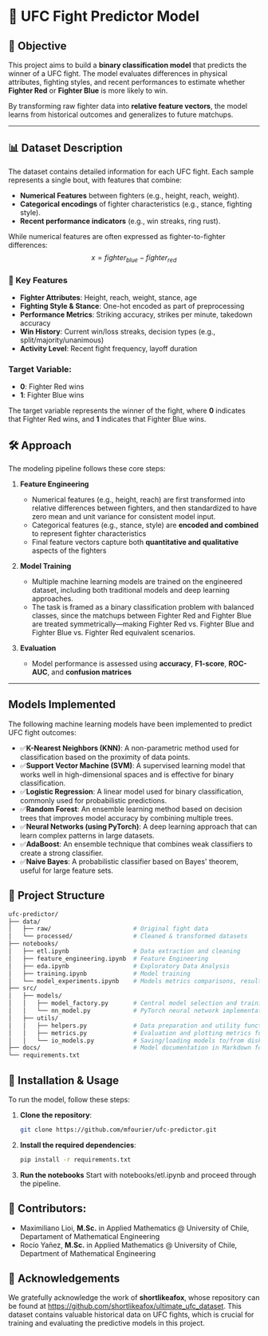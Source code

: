 # 🥋 UFC Fight Predictor Model

## 🎯 Objective

This project aims to build a **binary classification model** that predicts the winner of a UFC fight. The model evaluates differences in physical attributes, fighting styles, and recent performances to estimate whether **Fighter Red** or **Fighter Blue** is more likely to win.

By transforming raw fighter data into **relative feature vectors**, the model learns from historical outcomes and generalizes to future matchups.

---

## 📊 Dataset Description

The dataset contains detailed information for each UFC fight. Each sample represents a single bout, with features that combine:

- **Numerical Features** between fighters (e.g., height, reach, weight).
- **Categorical encodings** of fighter characteristics (e.g., stance, fighting style).
- **Recent performance indicators** (e.g., win streaks, ring rust).

While numerical features are often expressed as fighter-to-fighter differences:
$$x = fighter_{blue} - fighter_{red}$$

### 🧠 Key Features

- **Fighter Attributes**: Height, reach, weight, stance, age  
- **Fighting Style & Stance**: One-hot encoded as part of preprocessing  
- **Performance Metrics**: Striking accuracy, strikes per minute, takedown accuracy  
- **Win History**: Current win/loss streaks, decision types (e.g., split/majority/unanimous)  
- **Activity Level**: Recent fight frequency, layoff duration

### Target Variable:
- **0**: Fighter Red wins
- **1**: Fighter Blue wins

The target variable represents the winner of the fight, where **0** indicates that Fighter Red wins, and **1** indicates that Fighter Blue wins.

## 🛠️ Approach

The modeling pipeline follows these core steps:

1. **Feature Engineering**  
   - Numerical features (e.g., height, reach) are first transformed into relative differences between fighters, and then standardized to have zero mean and unit variance for consistent model input.
   - Categorical features (e.g., stance, style) are **encoded and combined** to represent fighter characteristics  
   - Final feature vectors capture both **quantitative and qualitative** aspects of the fighters

2. **Model Training**  
   - Multiple machine learning models are trained on the engineered dataset, including both traditional models and deep learning approaches.
   - The task is framed as a binary classification problem with balanced classes, since the matchups between Fighter Red and Fighter Blue are treated symmetrically—making Fighter Red vs. Fighter Blue and Fighter Blue vs. Fighter Red equivalent scenarios.

3. **Evaluation**  
   - Model performance is assessed using **accuracy**, **F1-score**, **ROC-AUC**, and **confusion matrices**

---

## Models Implemented
The following machine learning models have been implemented to predict UFC fight outcomes:

- ✅**K-Nearest Neighbors (KNN)**: A non-parametric method used for classification based on the proximity of data points.
- ✅**Support Vector Machine (SVM)**: A supervised learning model that works well in high-dimensional spaces and is effective for binary classification.
- ✅**Logistic Regression**: A linear model used for binary classification, commonly used for probabilistic predictions.
- ✅**Random Forest**: An ensemble learning method based on decision trees that improves model accuracy by combining multiple trees.
- ✅**Neural Networks (using PyTorch)**: A deep learning approach that can learn complex patterns in large datasets.
- ✅**AdaBoost**: An ensemble technique that combines weak classifiers to create a strong classifier.
- ✅**Naive Bayes**: A probabilistic classifier based on Bayes' theorem, useful for large feature sets.

## 🧪 Project Structure
```bash
ufc-predictor/
├── data/
│   ├── raw/                       # Original fight data
│   └── processed/                 # Cleaned & transformed datasets
├── notebooks/
│   ├── etl.ipynb                  # Data extraction and cleaning
│   ├── feature_engineering.ipynb  # Feature Engineering
│   ├── eda.ipynb                  # Exploratory Data Analysis
│   ├── training.ipynb             # Model training
│   └── model_experiments.ipynb    # Models metrics comparisons, results analysis and experimentation
├── src/
│   ├── models/
│   │   ├── model_factory.py       # Central model selection and training
│   │   └── nn_model.py            # PyTorch neural network implementation
│   ├── utils/
│   │   ├── helpers.py             # Data preparation and utility functions
│   │   ├── metrics.py             # Evaluation and plotting metrics functions
│   │   └── io_models.py           # Saving/loading models to/from disk
├── docs/                          # Model documentation in Markdown format
└── requirements.txt
```

## 🚀 Installation & Usage
To run the model, follow these steps:

1. **Clone the repository**:  
   ```bash
   git clone https://github.com/mfourier/ufc-predictor.git

2. **Install the required dependencies**:  
   ```bash
   pip install -r requirements.txt

3. **Run the notebooks**
Start with notebooks/etl.ipynb and proceed through the pipeline.

## 👥 Contributors:
* Maximiliano Lioi, **M.Sc.** in Applied Mathematics @ University of Chile, Departament of Mathematical Engineering  
* Rocío Yañez, **M.Sc.** in Applied Mathematics @ University of Chile, Department of Mathematical Engineering

## 🙏 Acknowledgements
We gratefully acknowledge the work of **shortlikeafox**, whose repository can be found at https://github.com/shortlikeafox/ultimate_ufc_dataset. This dataset contains valuable historical data on UFC fights, which is crucial for training and evaluating the predictive models in this project.


